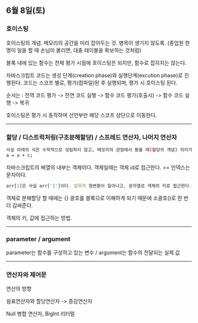 ## 6월 8일(토)

### 호이스팅
호이스팅의 개념. 메모리의 공간을 미리 잡아두는 것. 병목이 생기지 않도록. (종업원 한명이 일을 할 때 손님이 몰리면, 대충 테이블을 확보하는 것처럼)

블록 내에 있는 함수는 전체 평가 시점에 호이스팅은 되지만, 함수로 잡히지는 않는다. 

자바스크립트 코드는 생성 단계(creation phase)와 실행단계(excution phase)로 진행된다.
코드는 스코프 별로, 평가(컴파일)된 후 실행되며, 평가 시 호이스팅 된다.

순서는 : 전역 코드 평가 -> 전연 코드 실행 -> 함수 코드 평가(호출시) -> 함수 코드 실행 -> 복귀

호이스팅은 평가 시 동작하며 선언부만 해당 스코프 상단으로 이동한다.

<hr>

### 할당 / 디스트럭처링(구조분해할당) / 스프레드 연산자, 나머지 연산자

```bash
사실 아래의 식은 수학적으로 성립하지 않고, 메모리의 관점에서 봤을 때(할당의 개념) 의미가 성립한다.
a = a + c;
```
자바스크립트의 배열의 내부는 객체이다. 객체일때는 객체 id로 접근한다. 
== 인덱스는 문자이다.
```javascript
arr[1]은 사실 arr['1']이다. 암묵적 형변환이 일어나고, 문자열로 객체의 키로 접근한다.
```
객체로 분해할당 할 때에는 {} 괄호를 블록으로 이해하게 되기 때문에 소괄호()로 한 번더 감싸준다.

객체의 키, 값에 접근하는 방법.

<hr>

### parameter / argument
parameter는 함수를 구성하고 있는 변수 / argument는 함수의 전달되는 실제 값

<hr>

### 연산자와 제어문
연산의 방향

쉼표연산자와 할당연산자 -> 증감연산자

Null 병합 연산자, BigInt 리터럴

